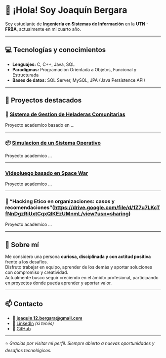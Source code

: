 # 👋 ¡Hola! Soy Joaquín Bergara

Soy estudiante de **Ingeniería en Sistemas de Información** en la **UTN - FRBA**, actualmente en mi cuarto año.  

---

## 💻 Tecnologías y conocimientos

- **Lenguajes:** C, C++, Java, SQL 
- **Paradigmas:** Programación Orientada a Objetos, Funcional y Estructurada  
- **Bases de datos:** SQL Server, MySQL, JPA (Java Persistence API)  

---

## 🚀 Proyectos destacados

### 🧩 [Sistema de Gestion de Heladeras Comunitarias](https://github.com/JuanMarcosCorbalan/TpIntegradorDdS-K3002-G6)
Proyecto academico basado en ...

---

### 📦 [Simulacion de un Sistema Operativo](https://github.com/rood8592/tp-ssoo-1c2024)
Proyecto academico ...

---

### [Videojuego basado en Space War](https://github.com/pdepjm/2023-o-tpi-game-hobbits/tree/master)
Proyecto academico ...

---

### 🧮 “Hacking Etico en organizaciones: casos y recomendaciones”(https://drive.google.com/file/d/1Z7u7LKcTfNnDgzRiUxtCqxQlKEzUMnmL/view?usp=sharing)
Proyecto academico ...

---

## 🌱 Sobre mí

Me considero una persona **curiosa, disciplinada y con actitud positiva** frente a los desafíos.  
Disfruto trabajar en equipo, aprender de los demás y aportar soluciones con compromiso y creatividad.  
Actualmente busco seguir creciendo en el ámbito profesional, participando en proyectos donde pueda aprender y aportar valor.

---

## 📫 Contacto

- 📧 **joaquin.12.bergara@gmail.com**  
- 💼 [LinkedIn](https://www.linkedin.com/in/joaquinbergara) *(si tenés)*  
- 🧠 [GitHub](https://github.com/tuusuario)

---

⭐ *Gracias por visitar mi perfil. Siempre abierto a nuevas oportunidades y desafíos tecnológicos.*

